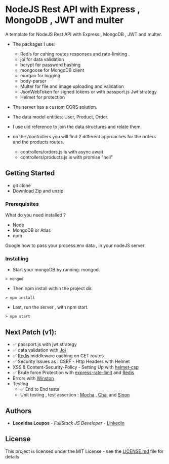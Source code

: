 # NodeJS Rest API with Express , MongoDB , JWT and multer

A template for NodeJS Rest API with Express , MongoDB , JWT and multer.

- The packages I use:
  - Redis for cahing routes responses and rate-limiting .
  - joi for data validation
  - bcrypt for password hashing
  - mongoose for MongoDB client
  - morgan for logging
  - body-parser
  - Multer for file and image uploading and validation 
  - JsonWebToken for signed tokens or with passport.js Jwt strategy
  - Helmet for protection

- The server has a custom CORS solution.

- The data model entities: User, Product, Order.

- I use uid reference to join the data structures and relate them. 

- on the /controllers you will find 2 different approaches for the orders and the products routes.
  - controllers/orders.js is with async await
  - controllers/products.js is with promise "hell"

## Getting Started

 - git clone
 - Download Zip and unzip
 
### Prerequisites

What do you need installed ? 
  - Node 
  - MongoDB or Atlas
  - npm 

Google how to pass your process.env data , in your nodeJS server

### Installing

 - Start your mongoDB by running: mongod.
```
> mongod
```

 - Then npm install within the project dir.

```
> npm install
```

 - Last, run the server , with npm start.

```
> npm start
```

## Next Patch (v1):

   - :white_check_mark: passport.js with jwt strategy
   - :white_check_mark: data validation with [Joi](https://www.npmjs.com/package/joi)
   - :white_check_mark: [Redis](https://www.npmjs.com/package/redis) middleware caching on GET routes.
   - :white_check_mark: Security Issues as : CSRF - Http Headers with Helmet
   - XSS & Content-Security-Policy - Setting Up with [helmet-csp](https://www.npmjs.com/package/helmet-csp)
   - :white_check_mark: Brute force Protection with [express-rate-limit](https://www.npmjs.com/package/express-rate-limit) and [Redis](https://www.npmjs.com/package/redis)
   - Errors with [Winston](https://www.npmjs.com/package/winston)
   - Testing 
     - :white_check_mark: End to End tests  
     - Unit testing , test assertion : [Mocha](https://www.npmjs.com/package/mocha) , [Chai](https://www.npmjs.com/package/chai) and [Sinon](https://www.npmjs.com/package/sinon)
  
## Authors

* **Leonidas Loupos** - *FullStack JS Developer* - [LinkedIn](https://www.linkedin.com/in/leo-loupos/)


## License

This project is licensed under the MIT License - see the [LICENSE.md](LICENSE.md) file for details

